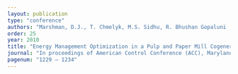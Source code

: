 ```yaml
---
layout: publication
type: "conference"
authors: "Marshman, D.J., T. Chmelyk, M.S. Sidhu, R. Bhushan Gopaluni , G.A. Dumont"
order: 25
year: 2010
title: "Energy Management Optimization in a Pulp and Paper Mill Cogeneration Facility"
journal: "In proceedings of American Control Conference (ACC), Maryland, USA"
pagenum: "1229 – 1234"
---
```

